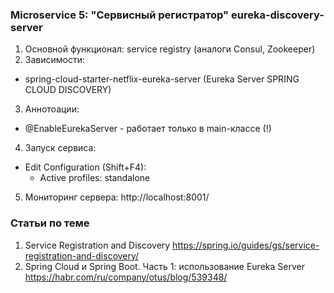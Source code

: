 ### Microservice 5: "Сервисный регистратор" eureka-discovery-server
1. Основной функционал: service registry (аналоги Consul, Zookeeper)
2. Зависимости:
  - spring-cloud-starter-netflix-eureka-server (Eureka Server SPRING CLOUD DISCOVERY)
3. Аннотоации:
  - @EnableEurekaServer - работает только в main-классе (!)  
4. Запуск сервиса:
  - Edit Configuration (Shift+F4): 
    - Active profiles: standalone

5. Мониторинг сервера: http://localhost:8001/

### Статьи по теме
1. Service Registration and Discovery https://spring.io/guides/gs/service-registration-and-discovery/
2. Spring Cloud и Spring Boot. Часть 1: использование Eureka Server https://habr.com/ru/company/otus/blog/539348/